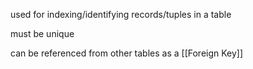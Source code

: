 used for indexing/identifying records/tuples in a table

must be unique

can be referenced from other tables as a [[Foreign Key]]